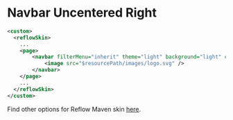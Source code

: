 # Navbar Uncentered Right
  
```xml
<custom>
  <reflowSkin>
    ...
    <page>
        <navbar filterMenu="inherit" theme="light" background="light" cssClass="border-bottom" center="false" alignMenu="right">
            <image src="$resourcePath/images/logo.svg" />
        </navbar>
    </page>
    ...
  </reflowSkin>
</custom>
```

Find other options for Reflow Maven skin [here][reflow-navbar].

[site-xml]: http://maven.apache.org/doxia/doxia-sitetools/doxia-decoration-model/decoration.html
[reflow-navbar]: ../reflow-documentation.html#components-navbar
